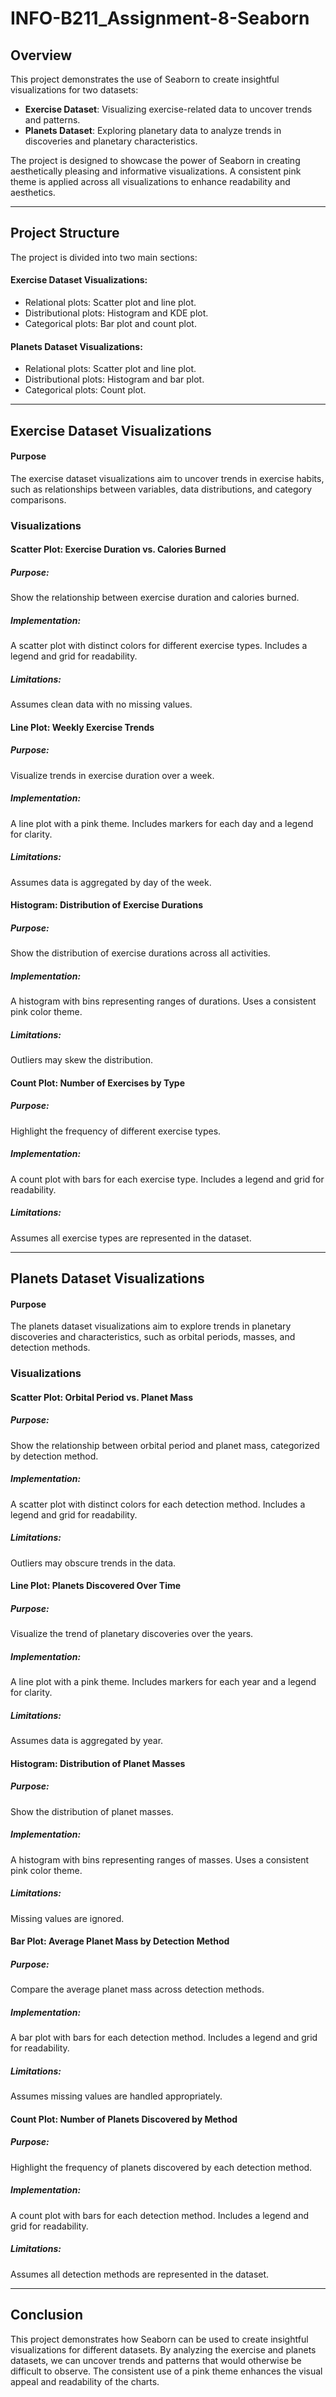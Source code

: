 # INFO-B211_Assignment-8-Seaborn

## Overview
This project demonstrates the use of Seaborn to create insightful visualizations for two datasets:
- **Exercise Dataset**: Visualizing exercise-related data to uncover trends and patterns.
- **Planets Dataset**: Exploring planetary data to analyze trends in discoveries and planetary characteristics.

The project is designed to showcase the power of Seaborn in creating aesthetically pleasing and informative visualizations. A consistent pink theme is applied across all visualizations to enhance readability and aesthetics.

---

## Project Structure
The project is divided into two main sections:

#### Exercise Dataset Visualizations:
- Relational plots: Scatter plot and line plot.
- Distributional plots: Histogram and KDE plot.
- Categorical plots: Bar plot and count plot.

#### Planets Dataset Visualizations:
- Relational plots: Scatter plot and line plot.
- Distributional plots: Histogram and bar plot.
- Categorical plots: Count plot.

---

## Exercise Dataset Visualizations
#### Purpose
The exercise dataset visualizations aim to uncover trends in exercise habits, such as relationships between variables, data distributions, and category comparisons.

### Visualizations
#### Scatter Plot: Exercise Duration vs. Calories Burned

##### Purpose: 
Show the relationship between exercise duration and calories burned.
##### Implementation:
A scatter plot with distinct colors for different exercise types.
Includes a legend and grid for readability.
##### Limitations: 
Assumes clean data with no missing values.

#### Line Plot: Weekly Exercise Trends

##### Purpose: 
Visualize trends in exercise duration over a week.
##### Implementation:
A line plot with a pink theme.
Includes markers for each day and a legend for clarity.
##### Limitations:
Assumes data is aggregated by day of the week.

#### Histogram: Distribution of Exercise Durations

##### Purpose: 
Show the distribution of exercise durations across all activities.
##### Implementation:
A histogram with bins representing ranges of durations.
Uses a consistent pink color theme.
##### Limitations:
Outliers may skew the distribution.

#### Count Plot: Number of Exercises by Type

##### Purpose: 
Highlight the frequency of different exercise types.
##### Implementation:
A count plot with bars for each exercise type.
Includes a legend and grid for readability.
##### Limitations:
Assumes all exercise types are represented in the dataset.

---

## Planets Dataset Visualizations
#### Purpose
The planets dataset visualizations aim to explore trends in planetary discoveries and characteristics, such as orbital periods, masses, and detection methods.

### Visualizations
#### Scatter Plot: Orbital Period vs. Planet Mass

##### Purpose: 
Show the relationship between orbital period and planet mass, categorized by detection method.
##### Implementation:
A scatter plot with distinct colors for each detection method.
Includes a legend and grid for readability.
##### Limitations: 
Outliers may obscure trends in the data.

#### Line Plot: Planets Discovered Over Time

##### Purpose: 
Visualize the trend of planetary discoveries over the years.
##### Implementation:
A line plot with a pink theme.
Includes markers for each year and a legend for clarity.
##### Limitations:
Assumes data is aggregated by year.

#### Histogram: Distribution of Planet Masses

##### Purpose: 
Show the distribution of planet masses.
##### Implementation:
A histogram with bins representing ranges of masses.
Uses a consistent pink color theme.
##### Limitations:
Missing values are ignored.

#### Bar Plot: Average Planet Mass by Detection Method

##### Purpose: 
Compare the average planet mass across detection methods.
##### Implementation:
A bar plot with bars for each detection method.
Includes a legend and grid for readability.
##### Limitations:
Assumes missing values are handled appropriately.

#### Count Plot: Number of Planets Discovered by Method

##### Purpose: 
Highlight the frequency of planets discovered by each detection method.
##### Implementation:
A count plot with bars for each detection method.
Includes a legend and grid for readability.
##### Limitations:
Assumes all detection methods are represented in the dataset.

---

## Conclusion
This project demonstrates how Seaborn can be used to create insightful visualizations for different datasets. By analyzing the exercise and planets datasets, we can uncover trends and patterns that would otherwise be difficult to observe. The consistent use of a pink theme enhances the visual appeal and readability of the charts.
